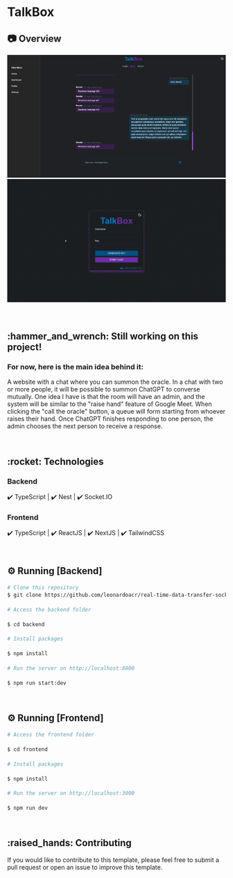 # TalkBox

## :camera: Overview

<div align="center" >
  <img src="./github/screenshot-chat.png" alt="demo">
  <img src="./github/demo.gif" alt="demo">
</div>

<br>

<br>
<div id="usage">
  <h2>:hammer_and_wrench: Still working on this project!</h2>
</div>

### For now, here is the main idea behind it:
A website with a chat where you can summon the oracle. In a chat with two or more people, it will be possible to summon ChatGPT to converse mutually. One idea I have is that the room will have an admin, and the system will be similar to the "raise hand" feature of Google Meet. When clicking the "call the oracle" button, a queue will form starting from whoever raises their hand. Once ChatGPT finishes responding to one person, the admin chooses the next person to receive a response.

<br>
<div id="technologies">
  <h2>:rocket: Technologies</h2>
</div>

### Backend

✔️ TypeScript | ✔️ Nest | ✔️ Socket.IO

### Frontend

✔️ TypeScript | ✔️ ReactJS | ✔️ NextJS | ✔️ TailwindCSS

<br>
<div id="running_backend">
  <h2>⚙ Running [Backend]</h2>
</div>

```bash
# Clone this repository
$ git clone https://github.com/leonardoacr/real-time-data-transfer-socketio

# Access the backend folder

$ cd backend

# Install packages

$ npm install

# Run the server on http://localhost:8000

$ npm run start:dev
```

<br>
<div id="running_frontend">
  <h2>⚙ Running [Frontend]</h2>
</div>

```bash
# Access the frontend folder

$ cd frontend

# Install packages

$ npm install

# Run the server on http://localhost:3000

$ npm run dev
```

<br>
<div id="contributing">
  <h2>:raised_hands: Contributing</h2>
</div>

If you would like to contribute to this template, please feel free to submit a pull request or open an issue to improve this template. 